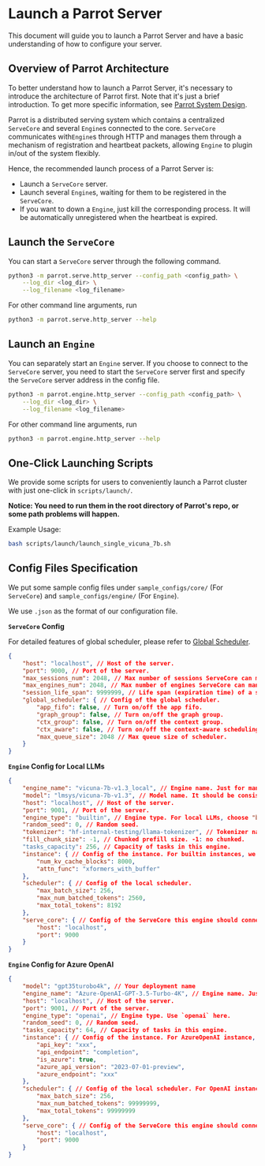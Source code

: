 # Launch a Parrot Server

This document will guide you to launch a Parrot Server and have a basic understanding of how to configure your server.

## Overview of Parrot Architecture

To better understand how to launch a Parrot Server, it's necessary to introduce the architecture of Parrot first. Note that it's just a brief introduction. To get more specific information, see [Parrot System Design](../sys_design/).

Parrot is a distributed serving system which contains a centralized `ServeCore` and several `Engine`s connected to the core. `ServeCore` communicates with`Engine`s through HTTP and manages them through a mechanism of registration and heartbeat packets, allowing `Engine` to plugin in/out of the system flexibly.

Hence, the recommended launch process of a Parrot Server is:
- Launch a `ServeCore` server.
- Launch several `Engine`s, waiting for them to be registered in the `ServeCore`.
- If you want to down a `Engine`, just kill the corresponding process. It will be automatically unregistered when the heartbeat is expired.

## Launch the `ServeCore`

You can start a `ServeCore` server through the following command.

```bash
python3 -m parrot.serve.http_server --config_path <config_path> \
    --log_dir <log_dir> \
    --log_filename <log_filename>
```

For other command line arguments, run
```bash
python3 -m parrot.serve.http_server --help
```

## Launch an `Engine`

You can separately start an `Engine` server. If you choose to connect to the `ServeCore` server, you need to start the `ServeCore` server first and specify the `ServeCore` server address in the config file.

```bash
python3 -m parrot.engine.http_server --config_path <config_path> \
    --log_dir <log_dir> \
    --log_filename <log_filename>
```

For other command line arguments, run
```bash
python3 -m parrot.engine.http_server --help
```

## One-Click Launching Scripts

We provide some scripts for users to conveniently launch a Parrot cluster with just one-click in `scripts/launch/`.

**Notice: You need to run them in the root directory of Parrot's repo, or some path problems will happen.**

Example Usage:

```bash
bash scripts/launch/launch_single_vicuna_7b.sh
```

## Config Files Specification

We put some sample config files under `sample_configs/core/` (For `ServeCore`) and `sample_configs/engine/` (For `Engine`).

We use `.json` as the format of our configuration file.

**`ServeCore` Config**

For detailed features of global scheduler, please refer to [Global Scheduler](../sys_design/serve_layer/global_scheduler.md).

```json
{
    "host": "localhost", // Host of the server.
    "port": 9000, // Port of the server.
    "max_sessions_num": 2048, // Max number of sessions ServeCore can manage.
    "max_engines_num": 2048, // Max number of engines ServeCore can manage.
    "session_life_span": 9999999, // Life span (expiration time) of a session.
    "global_scheduler": { // Config of the global scheduler.
        "app_fifo": false, // Turn on/off the app fifo.
        "graph_group": false, // Turn on/off the graph group.
        "ctx_group": false, // Turn on/off the context group.
        "ctx_aware": false, // Turn on/off the context-aware scheduling.
        "max_queue_size": 2048 // Max queue size of scheduler.
    }
}
```

**`Engine` Config for Local LLMs**

```json
{
    "engine_name": "vicuna-7b-v1.3_local", // Engine name. Just for managing and debugging.
    "model": "lmsys/vicuna-7b-v1.3", // Model name. It should be consist with the hugging face model name.
    "host": "localhost", // Host of the server.
    "port": 9001, // Port of the server.
    "engine_type": "builtin", // Engine type. For local LLMs, choose "builtin".
    "random_seed": 0, // Random seed.
    "tokenizer": "hf-internal-testing/llama-tokenizer", // Tokenizer name. It should be consist with the hugging face tokenizer name.
    "fill_chunk_size": -1, // Chunked prefill size. -1: no chunked.
    "tasks_capacity": 256, // Capacity of tasks in this engine.
    "instance": { // Config of the instance. For builtin instances, we need to specify numbers of KV Cache blocks, the attention function we use, etc. For more information, see parrot/engine/config.py.
        "num_kv_cache_blocks": 8000,
        "attn_func": "xformers_with_buffer"
    },
    "scheduler": { // Config of the local scheduler.
        "max_batch_size": 256,
        "max_num_batched_tokens": 2560,
        "max_total_tokens": 8192
    },
    "serve_core": { // Config of the ServeCore this engine should connect to.
        "host": "localhost",
        "port": 9000
    }
}
```

**`Engine` Config for Azure OpenAI**

```json
{
    "model": "gpt35turobo4k", // Your deployment name
    "engine_name": "Azure-OpenAI-GPT-3.5-Turbo-4K", // Engine name. Just for managing and debugging.
    "host": "localhost", // Host of the server.
    "port": 9001, // Port of the server.
    "engine_type": "openai", // Engine type. Use `openai` here.
    "random_seed": 0, // Random seed.
    "tasks_capacity": 64, // Capacity of tasks in this engine.
    "instance": { // Config of the instance. For AzureOpenAI instance, we need to specify its api_key, api_version, azure_endpoint, etc. And most importantly, set is_azure=true. For more information, see parrot/engine/config.py.
        "api_key": "xxx",
        "api_endpoint": "completion",
        "is_azure": true,
        "azure_api_version": "2023-07-01-preview",
        "azure_endpoint": "xxx"
    },
    "scheduler": { // Config of the local scheduler. For OpenAI instance, local scheduler is not useful since all requests will be finally sent to OpenAI API and scheduled by cloud side.
        "max_batch_size": 256,
        "max_num_batched_tokens": 99999999,
        "max_total_tokens": 99999999
    },
    "serve_core": { // Config of the ServeCore this engine should connect to.
        "host": "localhost",
        "port": 9000
    }
}
```